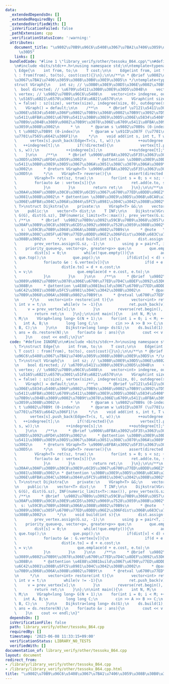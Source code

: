 ```yaml
---
data:
  _extendedDependsOn: []
  _extendedRequiredBy: []
  _extendedVerifiedWith: []
  _isVerificationFailed: false
  _pathExtension: cpp
  _verificationStatusIcon: ':warning:'
  attributes:
    document_title: "\u9802\u70B9\u96C6\u5408\u3067\u7BA1\u7406\u3059\u308B\u30B0\u30E9\
      \u30D5"
    links: []
  bundledCode: "#line 1 \"library_verify/other/tessoku_B64.cpp\"\n#define IGNORE\n\
    \n#include <bits/stdc++.h>\nusing namespace std;\n\ntemplate<typename T>\nstruct\
    \ Edge{\n    int from, to;\n    T cost;\n\n    Edge(int from, int to, T cost)\
    \ : from(from), to(to), cost(cost){}\n};\n\n/**\n * @brief \u9802\u70B9\u96C6\u5408\
    \u3067\u7BA1\u7406\u3059\u308B\u30B0\u30E9\u30D5\n */\ntemplate<typename T>\n\
    struct VGraph{\n    int sz; // \u30B0\u30E9\u30D5\u306E\u9802\u70B9\u6570\n  \
    \  bool directed; // \u6709\u5411\u30B0\u30E9\u30D5\u304B\n    vector<vector<Edge<T>>>\
    \ vertex; // \u9802\u70B9\u96C6\u5408\n    vector<int> indegree, outdegree; //\
    \ \u5165\u6B21\u6570\u3001\u51FA\u6B21\u6570\n\n    VGraph(int size, bool directed\
    \ = false) : sz(size), vertex(size), indegree(size, 0), outdegree(size, 0), directed(directed){}\n\
    \    VGraph() = default;\n\n    /**\n     * @brief \u7121\u5411\u30B0\u30E9\u30D5\
    \u306E\u5834\u5408\u306F\u9802\u70B9s\u3068\u9802\u70B9t\u3092\u7D50\u3076\u7121\
    \u5411\u8FBA\u3001\u6709\u5411\u30B0\u30E9\u30D5\u306E\u5834\u5408\u306F\u9802\
    \u70B9s\u304B\u3089\u9802\u70B9t\u3078\u306E\u6709\u5411\u8FBA\u3092\u8FFD\u52A0\
    \u3059\u308B\u3002\n     * \n     * @param s \u9802\u70B9s (0-index)\n     * @param\
    \ t \u9802\u70B9t (0-index)\n     * @param w \u91CD\u307F (\u7701\u7565\u53EF\u3001\
    \u7701\u7565\u6642\u306F1)\n     */\n    void add(int s, int t, T w = 1){\n  \
    \      vertex[s].push_back(Edge<T>(s, t, w));\n        ++outdegree[s];\n     \
    \   ++indegree[t];\n        if(!directed){\n            vertex[t].push_back(Edge<T>(t,\
    \ s, w));\n            ++indegree[s];\n            ++outdegree[t];\n        }\n\
    \    }\n\n    /**\n     * @brief \u9006\u8FBA\u3092\u5F35\u3063\u305F\u30B0\u30E9\
    \u30D5\u3092\u8FD4\u3059\u3002\n     * @attention \u30B0\u30E9\u30D5\u304C\u6709\
    \u5411\u30B0\u30E9\u30D5\u3067\u306A\u3051\u308C\u3070\u306A\u3089\u306A\u3044\
    \u3002\n     * @return VGraph<T> \u9006\u8FBA\u3092\u5F35\u3063\u305F\u30B0\u30E9\
    \u30D5\n     */\n    VGraph<T> reverse(){\n        assert(directed == true);\n\
    \        VGraph<T> ret(sz, true);\n        for(int s = 0; s < sz; ++s){\n    \
    \        for(auto &e : vertex[s]){\n                ret.add(e.to, s, e.cost);\n\
    \            }\n        }\n        return ret;\n    }\n};\n\n/**\n * @brief  \u30C0\
    \u30A4\u30AF\u30B9\u30C8\u30E9\u6CD5\u3067\u6700\u77ED\u8DDD\u96E2\u3092\u6C42\
    \u3081\u308B\u3002\n * @attention \u30B0\u30E9\u30D5\u306B\u8CA0\u306E\u91CD\u307F\
    \u306E\u8FBA\u304C\u306A\u3044\u5FC5\u8981\u304C\u3042\u308B\u3002\n */\ntemplate<typename\
    \ T>\nstruct Dijkstra{\n    private:\n    VGraph<T> &G;\n    vector<int> prev_vertex;\n\
    \n    public:\n    vector<T> dist;\n    T INF;\n\n    Dijkstra(VGraph<T> &G) :\
    \ G(G), dist(G.sz), INF(numeric_limits<T>::max()), prev_vertex(G.sz){}\n\n   \
    \ /**\n     * @brief  \u9802\u70B9s\u3092\u59CB\u70B9\u3068\u3057\u3066\u30C0\u30A4\
    \u30AF\u30B9\u30C8\u30E9\u6CD5\u3092\u9069\u7528\u3059\u308B\u3002\n     * @param\
    \  s: \u59CB\u70B9\u3068\u306A\u308B\u9802\u70B9s\n     * @note   \u6C42\u3081\
    \u3089\u308C\u305F\u6700\u77ED\u8DDD\u96E2\u306Fdist\u306B\u683C\u7D0D\u3055\u308C\
    \u308B\u3002\n     */\n    void build(int s){\n        dist.assign(G.sz, INF);\n\
    \        prev_vertex.assign(G.sz, -1);\n        using p = pair<T, int>;\n    \
    \    priority_queue<p, vector<p>, greater<p>> que;\n        que.emplace(0, s);\n\
    \        dist[s] = 0;\n        while(!que.empty()){\n            auto [d, v] =\
    \ que.top();\n            que.pop();\n            if(dist[v] < d) continue;\n\
    \            for(auto &e : G.vertex[v]){\n                if(d + e.cost < dist[e.to]){\n\
    \                    dist[e.to] = d + e.cost;\n                    prev_vertex[e.to]\
    \ = v;\n                    que.emplace(d + e.cost, e.to);\n                }\n\
    \            }\n        }\n    }\n\n    /**\n     * @brief  \u9802\u70B9s\u304B\
    \u3089\u9802\u70B9t\u3078\u306E\u6700\u77ED\u7D4C\u8DEF\u3092\u53D6\u5F97\u3059\
    \u308B\n     * @attention \u4E88\u3081build\u3067\u6700\u77ED\u8DDD\u96E2\u3092\
    \u6C42\u3081\u308B\u5FC5\u8981\u304C\u3042\u308B\u3002\n     * @param  t: \u7D42\
    \u70B9\u3068\u306A\u308B\u9802\u70B9t\n     * @retval \u6700\u77ED\u7D4C\u8DEF\
    \n     */\n    vector<int> restore(int t){\n        vector<int> ret;\n       \
    \ int v = t;\n        while(v != -1){\n            ret.push_back(v);\n       \
    \     v = prev_vertex[v];\n        }\n        reverse(ret.begin(), ret.end());\n\
    \        return ret;\n    }\n};\n\nint main(){\n    int N, M;\n    cin >> N >>\
    \ M;\n    VGraph<long long> G(N + 1);\n    for(int i = 0; i < M; ++i){\n     \
    \   int A, B;\n        long long C;\n        cin >> A >> B >> C;\n        G.add(A,\
    \ B, C);\n    }\n\n    Dijkstra<long long> ds(G);\n    ds.build(1);\n    auto\
    \ ans = ds.restore(N);\n    for(auto &v : ans){\n        cout << v << \" \";\n\
    \    }\n    cout << endl;\n}\n"
  code: "#define IGNORE\n\n#include <bits/stdc++.h>\nusing namespace std;\n\ntemplate<typename\
    \ T>\nstruct Edge{\n    int from, to;\n    T cost;\n\n    Edge(int from, int to,\
    \ T cost) : from(from), to(to), cost(cost){}\n};\n\n/**\n * @brief \u9802\u70B9\
    \u96C6\u5408\u3067\u7BA1\u7406\u3059\u308B\u30B0\u30E9\u30D5\n */\ntemplate<typename\
    \ T>\nstruct VGraph{\n    int sz; // \u30B0\u30E9\u30D5\u306E\u9802\u70B9\u6570\
    \n    bool directed; // \u6709\u5411\u30B0\u30E9\u30D5\u304B\n    vector<vector<Edge<T>>>\
    \ vertex; // \u9802\u70B9\u96C6\u5408\n    vector<int> indegree, outdegree; //\
    \ \u5165\u6B21\u6570\u3001\u51FA\u6B21\u6570\n\n    VGraph(int size, bool directed\
    \ = false) : sz(size), vertex(size), indegree(size, 0), outdegree(size, 0), directed(directed){}\n\
    \    VGraph() = default;\n\n    /**\n     * @brief \u7121\u5411\u30B0\u30E9\u30D5\
    \u306E\u5834\u5408\u306F\u9802\u70B9s\u3068\u9802\u70B9t\u3092\u7D50\u3076\u7121\
    \u5411\u8FBA\u3001\u6709\u5411\u30B0\u30E9\u30D5\u306E\u5834\u5408\u306F\u9802\
    \u70B9s\u304B\u3089\u9802\u70B9t\u3078\u306E\u6709\u5411\u8FBA\u3092\u8FFD\u52A0\
    \u3059\u308B\u3002\n     * \n     * @param s \u9802\u70B9s (0-index)\n     * @param\
    \ t \u9802\u70B9t (0-index)\n     * @param w \u91CD\u307F (\u7701\u7565\u53EF\u3001\
    \u7701\u7565\u6642\u306F1)\n     */\n    void add(int s, int t, T w = 1){\n  \
    \      vertex[s].push_back(Edge<T>(s, t, w));\n        ++outdegree[s];\n     \
    \   ++indegree[t];\n        if(!directed){\n            vertex[t].push_back(Edge<T>(t,\
    \ s, w));\n            ++indegree[s];\n            ++outdegree[t];\n        }\n\
    \    }\n\n    /**\n     * @brief \u9006\u8FBA\u3092\u5F35\u3063\u305F\u30B0\u30E9\
    \u30D5\u3092\u8FD4\u3059\u3002\n     * @attention \u30B0\u30E9\u30D5\u304C\u6709\
    \u5411\u30B0\u30E9\u30D5\u3067\u306A\u3051\u308C\u3070\u306A\u3089\u306A\u3044\
    \u3002\n     * @return VGraph<T> \u9006\u8FBA\u3092\u5F35\u3063\u305F\u30B0\u30E9\
    \u30D5\n     */\n    VGraph<T> reverse(){\n        assert(directed == true);\n\
    \        VGraph<T> ret(sz, true);\n        for(int s = 0; s < sz; ++s){\n    \
    \        for(auto &e : vertex[s]){\n                ret.add(e.to, s, e.cost);\n\
    \            }\n        }\n        return ret;\n    }\n};\n\n/**\n * @brief  \u30C0\
    \u30A4\u30AF\u30B9\u30C8\u30E9\u6CD5\u3067\u6700\u77ED\u8DDD\u96E2\u3092\u6C42\
    \u3081\u308B\u3002\n * @attention \u30B0\u30E9\u30D5\u306B\u8CA0\u306E\u91CD\u307F\
    \u306E\u8FBA\u304C\u306A\u3044\u5FC5\u8981\u304C\u3042\u308B\u3002\n */\ntemplate<typename\
    \ T>\nstruct Dijkstra{\n    private:\n    VGraph<T> &G;\n    vector<int> prev_vertex;\n\
    \n    public:\n    vector<T> dist;\n    T INF;\n\n    Dijkstra(VGraph<T> &G) :\
    \ G(G), dist(G.sz), INF(numeric_limits<T>::max()), prev_vertex(G.sz){}\n\n   \
    \ /**\n     * @brief  \u9802\u70B9s\u3092\u59CB\u70B9\u3068\u3057\u3066\u30C0\u30A4\
    \u30AF\u30B9\u30C8\u30E9\u6CD5\u3092\u9069\u7528\u3059\u308B\u3002\n     * @param\
    \  s: \u59CB\u70B9\u3068\u306A\u308B\u9802\u70B9s\n     * @note   \u6C42\u3081\
    \u3089\u308C\u305F\u6700\u77ED\u8DDD\u96E2\u306Fdist\u306B\u683C\u7D0D\u3055\u308C\
    \u308B\u3002\n     */\n    void build(int s){\n        dist.assign(G.sz, INF);\n\
    \        prev_vertex.assign(G.sz, -1);\n        using p = pair<T, int>;\n    \
    \    priority_queue<p, vector<p>, greater<p>> que;\n        que.emplace(0, s);\n\
    \        dist[s] = 0;\n        while(!que.empty()){\n            auto [d, v] =\
    \ que.top();\n            que.pop();\n            if(dist[v] < d) continue;\n\
    \            for(auto &e : G.vertex[v]){\n                if(d + e.cost < dist[e.to]){\n\
    \                    dist[e.to] = d + e.cost;\n                    prev_vertex[e.to]\
    \ = v;\n                    que.emplace(d + e.cost, e.to);\n                }\n\
    \            }\n        }\n    }\n\n    /**\n     * @brief  \u9802\u70B9s\u304B\
    \u3089\u9802\u70B9t\u3078\u306E\u6700\u77ED\u7D4C\u8DEF\u3092\u53D6\u5F97\u3059\
    \u308B\n     * @attention \u4E88\u3081build\u3067\u6700\u77ED\u8DDD\u96E2\u3092\
    \u6C42\u3081\u308B\u5FC5\u8981\u304C\u3042\u308B\u3002\n     * @param  t: \u7D42\
    \u70B9\u3068\u306A\u308B\u9802\u70B9t\n     * @retval \u6700\u77ED\u7D4C\u8DEF\
    \n     */\n    vector<int> restore(int t){\n        vector<int> ret;\n       \
    \ int v = t;\n        while(v != -1){\n            ret.push_back(v);\n       \
    \     v = prev_vertex[v];\n        }\n        reverse(ret.begin(), ret.end());\n\
    \        return ret;\n    }\n};\n\nint main(){\n    int N, M;\n    cin >> N >>\
    \ M;\n    VGraph<long long> G(N + 1);\n    for(int i = 0; i < M; ++i){\n     \
    \   int A, B;\n        long long C;\n        cin >> A >> B >> C;\n        G.add(A,\
    \ B, C);\n    }\n\n    Dijkstra<long long> ds(G);\n    ds.build(1);\n    auto\
    \ ans = ds.restore(N);\n    for(auto &v : ans){\n        cout << v << \" \";\n\
    \    }\n    cout << endl;\n}"
  dependsOn: []
  isVerificationFile: false
  path: library_verify/other/tessoku_B64.cpp
  requiredBy: []
  timestamp: '2023-06-08 11:33:15+09:00'
  verificationStatus: LIBRARY_NO_TESTS
  verifiedWith: []
documentation_of: library_verify/other/tessoku_B64.cpp
layout: document
redirect_from:
- /library/library_verify/other/tessoku_B64.cpp
- /library/library_verify/other/tessoku_B64.cpp.html
title: "\u9802\u70B9\u96C6\u5408\u3067\u7BA1\u7406\u3059\u308B\u30B0\u30E9\u30D5"
---
```

